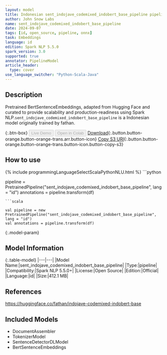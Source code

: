 ```yaml
---
layout: model
title: Indonesian sent_indojave_codemixed_indobert_base_pipeline pipeline BertSentenceEmbeddings from fathan
author: John Snow Labs
name: sent_indojave_codemixed_indobert_base_pipeline
date: 2024-09-07
tags: [id, open_source, pipeline, onnx]
task: Embeddings
language: id
edition: Spark NLP 5.5.0
spark_version: 3.0
supported: true
annotator: PipelineModel
article_header:
  type: cover
use_language_switcher: "Python-Scala-Java"
---
```


## Description

Pretrained BertSentenceEmbeddings, adapted from Hugging Face and curated to provide scalability and production-readiness using Spark NLP.`sent_indojave_codemixed_indobert_base_pipeline` is a Indonesian model originally trained by fathan.

{:.btn-box}
<button class="button button-orange" disabled>Live Demo</button>
<button class="button button-orange" disabled>Open in Colab</button>
[Download](https://s3.amazonaws.com/auxdata.johnsnowlabs.com/public/models/sent_indojave_codemixed_indobert_base_pipeline_id_5.5.0_3.0_1725736823402.zip){:.button.button-orange.button-orange-trans.arr.button-icon}
[Copy S3 URI](s3://auxdata.johnsnowlabs.com/public/models/sent_indojave_codemixed_indobert_base_pipeline_id_5.5.0_3.0_1725736823402.zip){:.button.button-orange.button-orange-trans.button-icon.button-copy-s3}

## How to use



<div class="tabs-box" markdown="1">
{% include programmingLanguageSelectScalaPythonNLU.html %}
```python

pipeline = PretrainedPipeline("sent_indojave_codemixed_indobert_base_pipeline", lang = "id")
annotations =  pipeline.transform(df)   

```
```scala

val pipeline = new PretrainedPipeline("sent_indojave_codemixed_indobert_base_pipeline", lang = "id")
val annotations = pipeline.transform(df)

```
</div>

{:.model-param}
## Model Information

{:.table-model}
|---|---|
|Model Name:|sent_indojave_codemixed_indobert_base_pipeline|
|Type:|pipeline|
|Compatibility:|Spark NLP 5.5.0+|
|License:|Open Source|
|Edition:|Official|
|Language:|id|
|Size:|412.1 MB|

## References

https://huggingface.co/fathan/indojave-codemixed-indobert-base

## Included Models

- DocumentAssembler
- TokenizerModel
- SentenceDetectorDLModel
- BertSentenceEmbeddings